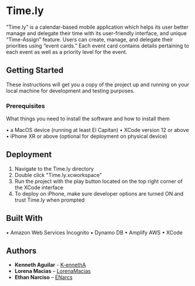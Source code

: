 # Time.ly

”Time.ly” is a calendar-based mobile application which helps its user better manage and delegate their time with its user-friendly interface, and unique “Time-Assign” feature. Users can create, manage, and delegate their priorities using “event cards.” Each event card contains details pertaining to each event as well as a priority level for the event.

## Getting Started

These instructions will get you a copy of the project up and running on your local machine for development and testing purposes.

### Prerequisites

What things you need to install the software and how to install them

• a MacOS device (running at least El Capitan)
• XCode version 12 or above
• iPhone XR or above (optional for deployment on physical device)

## Deployment

1. Navigate to the Time.ly directory
2. Double click "Time.ly.xcworkspace"
3. Run the project with the play button located on the top right corner of the XCode interface
4. To deploy on iPhone, make sure developer options are turned ON and trust Time.ly when prompted

## Built With

• Amazon Web Services Incognito
• Dynamo DB
• Amplify AWS
• XCode


## Authors

* **Kenneth Aguilar** - [K-ennethA](https://github.com/K-ennethA)
* **Lorena Macias** – [LorenaMacias](https://github.com/LorenaMacias)
* **Ethan Narciso** – [ENarcs](https://github.com/enarcs)
